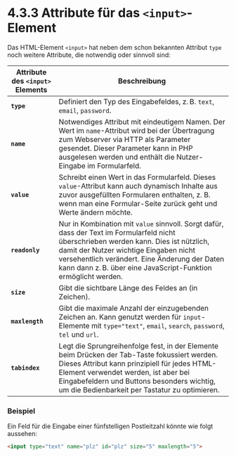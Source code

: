# 4.3.3 Attribute für das `<input>`-Element

Das HTML-Element `<input>` hat neben dem schon bekannten Attribut `type` noch weitere Attribute, die notwendig oder sinnvoll sind:

| Attribute des `<input>` Elements    | Beschreibung                                                                                                                                                                                                                                                                                                                                                                                                        |
|-----------------|---------------------------------------------------------------------------------------------------------------------------------------------------------------------------------------------------------------------------------------------------------------------------------------------------------------------------------------------------------------------------------------------------------------------|
| **`type`**      | Definiert den Typ des Eingabefeldes, z. B. `text`, `email`, `password`.                                                                                                                                                                                                                                                                                                                                             |
| **`name`**      | Notwendiges Attribut mit eindeutigem Namen. Der Wert im `name`-Attribut wird bei der Übertragung zum Webserver via HTTP als Parameter gesendet. Dieser Parameter kann in PHP ausgelesen werden und enthält die Nutzer-Eingabe im Formularfeld.                                                                                                                                                                        |
| **`value`**     | Schreibt einen Wert in das Formularfeld. Dieses `value`-Attribut kann auch dynamisch Inhalte aus zuvor ausgefüllten Formularen enthalten, z. B. wenn man eine Formular-Seite zurück geht und Werte ändern möchte.                                                                                                                                                                    |
| **`readonly`**  | Nur in Kombination mit `value` sinnvoll. Sorgt dafür, dass der Text im Formularfeld nicht überschrieben werden kann. Dies ist nützlich, damit der Nutzer wichtige Eingaben nicht versehentlich verändert. Eine Änderung der Daten kann dann z. B. über eine JavaScript-Funktion ermöglicht werden.                                                                                                                   |
| **`size`**      | Gibt die sichtbare Länge des Feldes an (in Zeichen).                                                                                                                                                                                                                                                                                                                                                                |
| **`maxlength`** | Gibt die maximale Anzahl der einzugebenden Zeichen an. Kann genutzt werden für `input`-Elemente mit `type="text"`, `email`, `search`, `password`, `tel` und `url`.                                                                                                                                                                                                                                                  |
| **`tabindex`**  | Legt die Sprungreihenfolge fest, in der Elemente beim Drücken der Tab-Taste fokussiert werden. Dieses Attribut kann prinzipiell für jedes HTML-Element verwendet werden, ist aber bei Eingabefeldern und Buttons besonders wichtig, um die Bedienbarkeit per Tastatur zu optimieren.                                                                                                                                |


### Beispiel
Ein Feld für die Eingabe einer fünfstelligen Postleitzahl könnte wie folgt aussehen:

```html linenums="1"
<input type="text" name="plz" id="plz" size="5" maxlength="5">
```
